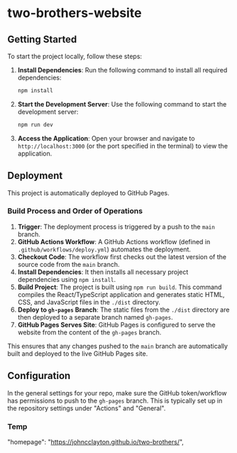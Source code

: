 # two-brothers-website

## Getting Started

To start the project locally, follow these steps:

1. **Install Dependencies**:
   Run the following command to install all required dependencies:
   ```bash
   npm install
   ```

2. **Start the Development Server**:
   Use the following command to start the development server:
   ```bash
   npm run dev
   ```

3. **Access the Application**:
   Open your browser and navigate to `http://localhost:3000` (or the port specified in the terminal) to view the application.

## Deployment

This project is automatically deployed to GitHub Pages.

### Build Process and Order of Operations

1.  **Trigger**: The deployment process is triggered by a push to the `main` branch.
2.  **GitHub Actions Workflow**: A GitHub Actions workflow (defined in `.github/workflows/deploy.yml`) automates the deployment.
3.  **Checkout Code**: The workflow first checks out the latest version of the source code from the `main` branch.
4.  **Install Dependencies**: It then installs all necessary project dependencies using `npm install`.
5.  **Build Project**: The project is built using `npm run build`. This command compiles the React/TypeScript application and generates static HTML, CSS, and JavaScript files in the `./dist` directory.
6.  **Deploy to `gh-pages` Branch**: The static files from the `./dist` directory are then deployed to a separate branch named `gh-pages`.
7.  **GitHub Pages Serves Site**: GitHub Pages is configured to serve the website from the content of the `gh-pages` branch.

This ensures that any changes pushed to the `main` branch are automatically built and deployed to the live GitHub Pages site.

## Configuration

In the general settings for your repo, make sure the GitHub token/workflow has permissions to push to the `gh-pages` branch. This is typically set up in the repository settings under "Actions" and "General".

### Temp

"homepage": "https://johncclayton.github.io/two-brothers/",
